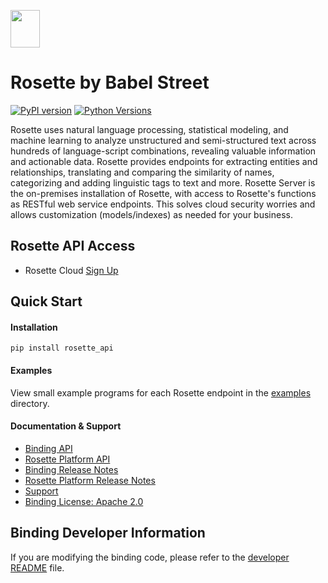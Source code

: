 <a href="https://www.babelstreet.com/rosette"><img src="https://charts.babelstreet.com/icon.png" width="47" height="60"/></a>
# Rosette by Babel Street

[![PyPI version](https://badge.fury.io/py/rosette-api.svg)](https://badge.fury.io/py/rosette-api)
[![Python Versions](https://img.shields.io/pypi/pyversions/rosette-api.svg?color=dark%20green&label=Python%20Versions)](https://img.shields.io/pypi/pyversions/rosette-api.svg?color=dark%20green&label=Python%20Versions)

Rosette uses natural language processing, statistical modeling, and machine learning to analyze unstructured and semi-structured text across hundreds of language-script combinations, revealing valuable information and actionable data. Rosette provides endpoints for extracting entities and relationships, translating and comparing the similarity of names, categorizing and adding linguistic tags to text and more. Rosette Server is the on-premises installation of Rosette, with access to Rosette's functions as RESTful web service endpoints. This solves cloud security worries and allows customization (models/indexes) as needed for your business.

## Rosette API Access
- Rosette Cloud [Sign Up](https://developer.rosette.com/signup)

## Quick Start

#### Installation
`pip install rosette_api`

#### Examples
View small example programs for each Rosette endpoint
in the [examples](https://github.com/rosette-api/python/tree/develop/examples) directory.

#### Documentation & Support
- [Binding API](https://rosette-api.github.io/python/)
- [Rosette Platform API](https://docs.babelstreet.com/API/en/index-en.html)
- [Binding Release Notes](https://github.com/rosette-api/python/wiki/Release-Notes)
- [Rosette Platform Release Notes](https://babelstreet.my.site.com/support/s/article/Rosette-Cloud-Release-Notes)
- [Support](https://babelstreet.my.site.com/support/s/)
- [Binding License: Apache 2.0](https://github.com/rosette-api/python/blob/develop/LICENSE.txt)

## Binding Developer Information
If you are modifying the binding code, please refer to the [developer README](https://github.com/rosette-api/python/tree/develop/DEVELOPER.md) file.
